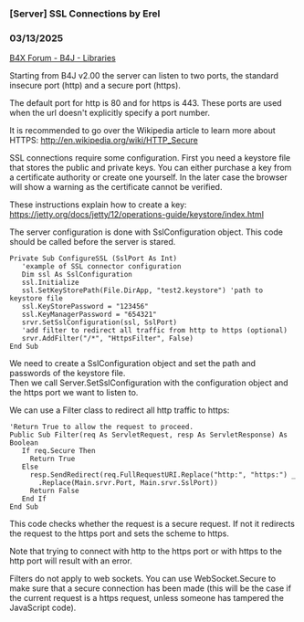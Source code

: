 ### [Server] SSL Connections by Erel
### 03/13/2025
[B4X Forum - B4J - Libraries](https://www.b4x.com/android/forum/threads/40130/)

Starting from B4J v2.00 the server can listen to two ports, the standard insecure port (http) and a secure port (https).  
  
The default port for http is 80 and for https is 443. These ports are used when the url doesn't explicitly specify a port number.  
  
It is recommended to go over the Wikipedia article to learn more about HTTPS: <http://en.wikipedia.org/wiki/HTTP_Secure>  
  
SSL connections require some configuration. First you need a keystore file that stores the public and private keys. You can either purchase a key from a certificate authority or create one yourself. In the later case the browser will show a warning as the certificate cannot be verified.  
  
These instructions explain how to create a key: <https://jetty.org/docs/jetty/12/operations-guide/keystore/index.html>  
  
The server configuration is done with SslConfiguration object. This code should be called before the server is stared.  

```B4X
Private Sub ConfigureSSL (SslPort As Int)  
   'example of SSL connector configuration  
   Dim ssl As SslConfiguration  
   ssl.Initialize  
   ssl.SetKeyStorePath(File.DirApp, "test2.keystore") 'path to keystore file  
   ssl.KeyStorePassword = "123456"  
   ssl.KeyManagerPassword = "654321"  
   srvr.SetSslConfiguration(ssl, SslPort)  
   'add filter to redirect all traffic from http to https (optional)  
   srvr.AddFilter("/*", "HttpsFilter", False)  
End Sub
```

  
We need to create a SslConfiguration object and set the path and passwords of the keystore file.  
Then we call Server.SetSslConfiguration with the configuration object and the https port we want to listen to.  
  
  
We can use a Filter class to redirect all http traffic to https:  

```B4X
'Return True to allow the request to proceed.  
Public Sub Filter(req As ServletRequest, resp As ServletResponse) As Boolean  
   If req.Secure Then  
     Return True  
   Else  
     resp.SendRedirect(req.FullRequestURI.Replace("http:", "https:") _  
       .Replace(Main.srvr.Port, Main.srvr.SslPort))  
     Return False  
   End If  
End Sub
```

  
This code checks whether the request is a secure request. If not it redirects the request to the https port and sets the scheme to https.  
  
Note that trying to connect with http to the https port or with https to the http port will result with an error.  
  
Filters do not apply to web sockets. You can use WebSocket.Secure to make sure that a secure connection has been made (this will be the case if the current request is a https request, unless someone has tampered the JavaScript code).